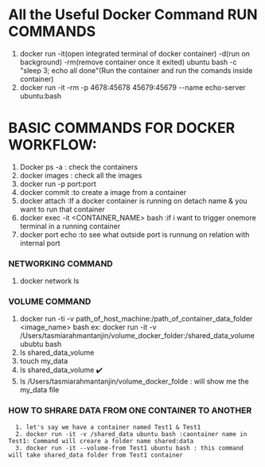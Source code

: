 # All the Useful Docker Command RUN COMMANDS
  1. docker run -it(open integrated terminal of docker container) -d(run on background) -rm(remove container once it exited)
      ubuntu bash -c "sleep 3; echo all done"(Run the container and run the comands inside container)
  2. docker run -it -rm -p 4678:45678 45679:45679 --name echo-server ubuntu:bash

# BASIC COMMANDS FOR DOCKER WORKFLOW:
  1. Docker ps -a : check the containers
  2. docker images : check all the images
  3. docker run <image-id> <give container a name> -p port:port
  4. docker commit <container-id> <image-name i want to give> :to create a image from a container
  5. docker attach <container-name>   :If a docker container is running on detach name & you want to run that container
  6. docker exec -it <CONTAINER_NAME> bash    :if i want to trigger onemore terminal in a running container
  7. docker port echo :to see what outside port is runnung on relation with internal port
  
 ### NETWORKING COMMAND
  1. docker network ls
  
 ### VOLUME COMMAND
  1. docker run -ti -v path_of_host_machine:/path_of_container_data_folder <image_name> bash
      ex: docker run -it -v /Users/tasmiarahmantanjin/volume_docker_folder:/shared_data_volume ububtu bash
  2. ls shared_data_volume
  3. touch my_data
  2. ls shared_data_volume ✔️
  4. ls /Users/tasmiarahmantanjin/volume_docker_folde : will show me the my_data file
 
### HOW TO SHRARE DATA FROM ONE CONTAINER TO ANOTHER
      1. let's say we have a container named Test1 & Test1
      2. docker run -it -v /shared_data ubuntu bash :caontainer name in Test1: Command will creare a folder name shared:data
      3. docker run -it --volume-from Test1 ubuntu bash : this command will take shared_data folder from Test1 container
      
